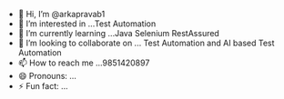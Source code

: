 - 👋 Hi, I’m @arkapravab1
- 👀 I’m interested in ...Test Automation
- 🌱 I’m currently learning ...Java Selenium RestAssured
- 💞️ I’m looking to collaborate on ... Test Automation and AI based Test Automation
- 📫 How to reach me ...9851420897
- 😄 Pronouns: ...
- ⚡ Fun fact: ...

<!---
arkapravab1/arkapravab1 is a ✨ special ✨ repository because its `README.md` (this file) appears on your GitHub profile.
You can click the Preview link to take a look at your changes.
--->
